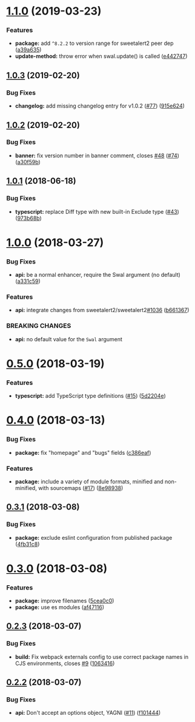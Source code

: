 # [1.1.0](https://github.com/sweetalert2/sweetalert2-react-content/compare/v1.0.3...v1.1.0) (2019-03-23)


### Features

* **package:** add `^8.2.2` to version range for sweetalert2 peer dep ([a39a635](https://github.com/sweetalert2/sweetalert2-react-content/commit/a39a635))
* **update-method:** throw error when swal.update() is called ([e442747](https://github.com/sweetalert2/sweetalert2-react-content/commit/e442747))

## [1.0.3](https://github.com/sweetalert2/sweetalert2-react-content/compare/v1.0.2...v1.0.3) (2019-02-20)


### Bug Fixes

* **changelog:** add missing changelog entry for v1.0.2 ([#77](https://github.com/sweetalert2/sweetalert2-react-content/issues/77)) ([915e624](https://github.com/sweetalert2/sweetalert2-react-content/commit/915e624))

## [1.0.2](https://github.com/sweetalert2/sweetalert2-react-content/compare/v1.0.1...v1.0.2) (2019-02-20)


### Bug Fixes

* **banner:** fix version number in banner comment, closes [#48](https://github.com/sweetalert2/sweetalert2-react-content/issues/48) ([#74](https://github.com/sweetalert2/sweetalert2-react-content/issues/74)) ([a30f59b](https://github.com/sweetalert2/sweetalert2-react-content/commit/))

## [1.0.1](https://github.com/sweetalert2/sweetalert2-react-content/compare/v1.0.0...v1.0.1) (2018-06-18)


### Bug Fixes

* **typescript:** replace Diff type with new built-in Exclude type ([#43](https://github.com/sweetalert2/sweetalert2-react-content/issues/43)) ([973b68b](https://github.com/sweetalert2/sweetalert2-react-content/commit/973b68b))

# [1.0.0](https://github.com/sweetalert2/sweetalert2-react-content/compare/v0.5.0...v1.0.0) (2018-03-27)


### Bug Fixes

* **api:** be a normal enhancer, require the Swal argument (no default) ([a331c59](https://github.com/sweetalert2/sweetalert2-react-content/commit/a331c59))


### Features

* **api:** integrate changes from sweetalert2/sweetalert2[#1036](https://github.com/sweetalert2/sweetalert2-react-content/issues/1036) ([b661367](https://github.com/sweetalert2/sweetalert2-react-content/commit/b661367))


### BREAKING CHANGES

* **api:** no default value for the `Swal` argument

<a name="0.5.0"></a>
# [0.5.0](https://github.com/sweetalert2/sweetalert2-react-content/compare/v0.4.0...v0.5.0) (2018-03-19)


### Features

* **typescript:** add TypeScript type definitions ([#15](https://github.com/sweetalert2/sweetalert2-react-content/issues/15)) ([5d2204e](https://github.com/sweetalert2/sweetalert2-react-content/commit/5d2204e))

<a name="0.4.0"></a>
# [0.4.0](https://github.com/sweetalert2/sweetalert2-react-content/compare/v0.3.1...v0.4.0) (2018-03-13)


### Bug Fixes

* **package:** fix "homepage" and "bugs" fields ([c386eaf](https://github.com/sweetalert2/sweetalert2-react-content/commit/c386eaf))


### Features

* **package:** include a variety of module formats, minified and non-minified, with sourcemaps ([#17](https://github.com/sweetalert2/sweetalert2-react-content/issues/17)) ([8e98938](https://github.com/sweetalert2/sweetalert2-react-content/commit/8e98938))

<a name="0.3.1"></a>
## [0.3.1](https://github.com/sweetalert2/sweetalert2-react-content/compare/v0.3.0...v0.3.1) (2018-03-08)


### Bug Fixes

* **package:** exclude eslint configuration from published package ([4fb31c8](https://github.com/sweetalert2/sweetalert2-react-content/commit/4fb31c8))

<a name="0.3.0"></a>
# [0.3.0](https://github.com/sweetalert2/sweetalert2-react-content/compare/v0.2.3...v0.3.0) (2018-03-08)


### Features

* **package:** improve filenames ([5cea0c0](https://github.com/sweetalert2/sweetalert2-react-content/commit/5cea0c0))
* **package:** use es modules ([af47116](https://github.com/sweetalert2/sweetalert2-react-content/commit/af47116))

<a name="0.2.3"></a>
## [0.2.3](https://github.com/sweetalert2/sweetalert2-react-content/compare/v0.2.2...v0.2.3) (2018-03-07)


### Bug Fixes

* **build:** Fix webpack externals config to use correct package names in CJS environments, closes [#9](https://github.com/sweetalert2/sweetalert2-react-content/issues/9) ([1063416](https://github.com/sweetalert2/sweetalert2-react-content/commit/1063416))

<a name="0.2.2"></a>
## [0.2.2](https://github.com/sweetalert2/sweetalert2-react-content/compare/v0.2.1...v0.2.2) (2018-03-07)


### Bug Fixes

* **api:** Don't accept an options object, YAGNI ([#11](https://github.com/sweetalert2/sweetalert2-react-content/issues/11)) ([f101444](https://github.com/sweetalert2/sweetalert2-react-content/commit/f101444))
